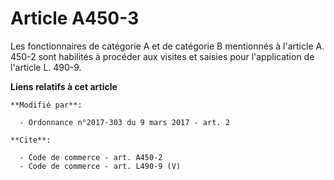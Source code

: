 # Article A450-3

Les fonctionnaires de catégorie A et de catégorie B mentionnés à l'article A. 450-2 sont habilités à procéder aux visites et
saisies pour l'application de l'article L. 490-9.

**Liens relatifs à cet article**

	**Modifié par**:

	  - Ordonnance n°2017-303 du 9 mars 2017 - art. 2

	**Cite**:

	  - Code de commerce - art. A450-2
	  - Code de commerce - art. L490-9 (V)
